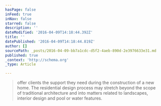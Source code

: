 ```yaml
---
hasPage: false
inFeed: true
inNav: false
starred: false
description: ''
dateModified: '2016-04-09T14:18:44.392Z'
title: ''
datePublished: '2016-04-09T14:18:44.819Z'
author: []
sourcePath: _posts/2016-04-09-bb7a1cdc-d5f2-4aeb-890d-2e3976633e31.md
published: true
_context: 'http://schema.org'
_type: Article

---
```

> offer clients the support they need during the construction of a new home. The residential design process may stretch beyond the scope of traditional architecture and into matters related to landscapes, interior design and pool or water features.
